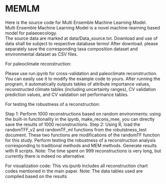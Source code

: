 # MEMLM
Here is the source code for Multi Ensemble Machine Learning Model.  
Multi Ensemble Machine Learning Model is a novel machine-learning based model for palaeoecology.  
The source data are marked at data/Data_source.txt. Download and use of data shall be subject to respective database terms!
After download. please separately save the corresponding taxa composition dataset and environmental dataset as CSV files.

For paleoclimate reconstruction:

Please use run.ipynb for cross-validation and paleoclimate reconstruction. You can easily use it to modify the example code to yours. 
After running the program, it automatically outputs tables of attribute importance values, reconstructed climate tables (including uncertainty ranges), CV validation prediction values, and CV validation set performance tables.

For testing the robustness of a reconstruction:

Step 1: Perform 1000 reconstructions based on random environments: using the built-in functionality in the ipynb, make_recons_mee, you can directly save the results of 1000 reconstructions.
Step 2: Using R, load the randomTFF_v2 and randomTF_ml functions from the robutstness_test document. These two functions are modifications of the randomTF function for this study. Perform testing the robustness of a reconstruction analysis corresponding to traditional methods and MEM methods. Generate results with R scripts.
Note: The time spent on 999 reconstructions is very long, but currently there is indeed no alternative.

For visualization code:
This vis.ipunb includes all reconstruction chart codes mentioned in the main paper.
Note: The data tables used are compiled based on the results
